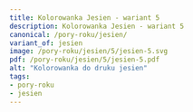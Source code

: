 ```yaml
---
title: Kolorowanka Jesien - wariant 5
description: Kolorowanka Jesien - wariant 5
canonical: /pory-roku/jesien/
variant_of: jesien
image: /pory-roku/jesien/5/jesien-5.svg
pdf: /pory-roku/jesien/5/jesien-5.pdf
alt: "Kolorowanka do druku jesien"
tags:
- pory-roku
- jesien
---
```

